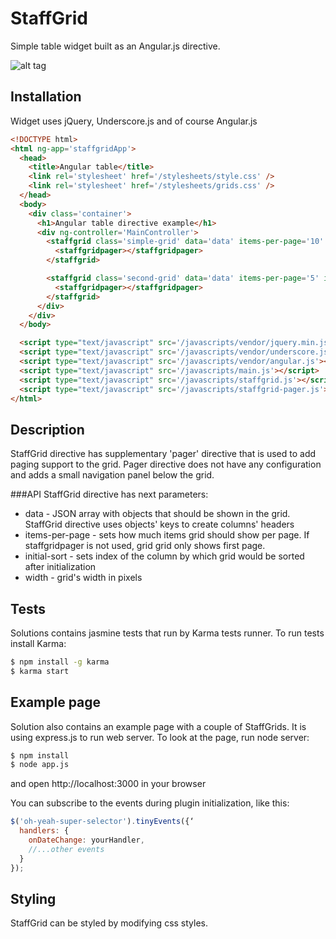 StaffGrid
==========

Simple table widget built as an Angular.js directive.

![alt tag](http://i40.tinypic.com/rvx7o0.jpg)


Installation
------------
Widget uses jQuery, Underscore.js and of course Angular.js

```html
<!DOCTYPE html>
<html ng-app='staffgridApp'>
  <head>
    <title>Angular table</title>
    <link rel='stylesheet' href='/stylesheets/style.css' />
    <link rel='stylesheet' href='/stylesheets/grids.css' />
  </head>
  <body>
    <div class='container'>
      <h1>Angular table directive example</h1>
      <div ng-controller='MainController'>
        <staffgrid class='simple-grid' data='data' items-per-page='10' initial-sort='1' width='800'>
          <staffgridpager></staffgridpager>
        </staffgrid>

        <staffgrid class='second-grid' data='data' items-per-page='5' initial-sort='4' width='800'>
          <staffgridpager></staffgridpager>
        </staffgrid>
      </div>
    </div>
  </body>

  <script type="text/javascript" src='/javascripts/vendor/jquery.min.js'></script>
  <script type="text/javascript" src='/javascripts/vendor/underscore.js'></script>
  <script type="text/javascript" src='/javascripts/vendor/angular.js'></script>
  <script type="text/javascript" src='/javascripts/main.js'></script>
  <script type="text/javascript" src='/javascripts/staffgrid.js'></script>
  <script type="text/javascript" src='/javascripts/staffgrid-pager.js'></script>
</html>
```

Description
-----------
StaffGrid directive has supplementary 'pager' directive that is used to add paging support to the grid.
Pager directive does not have any configuration and adds a small navigation panel below the grid.

###API
StaffGrid directive has next parameters:
- data - JSON array with objects that should be shown in the grid. StaffGrid directive uses objects' keys
to create columns' headers
- items-per-page - sets how much items grid should show per page. If staffgridpager is not used, grid
grid only shows first page.
- initial-sort - sets index of the column by which grid would be sorted after initialization
- width - grid's width in pixels

Tests
-----
Solutions contains jasmine tests that run by Karma tests runner.
To run tests install Karma:

```sh
$ npm install -g karma
$ karma start
```

Example page
------------
Solution also contains an example page with a couple of StaffGrids. It is using express.js to
run web server. To look at the page, run node server:

```sh
$ npm install
$ node app.js
```

and open http://localhost:3000 in your browser


You can subscribe to the events during plugin initialization, like this:
```javascript
$('oh-yeah-super-selector').tinyEvents({‘
  handlers: {
    onDateChange: yourHandler,
    //...other events
  }
});
```

Styling
-------
StaffGrid can be styled by modifying css styles.
